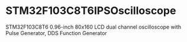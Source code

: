 # STM32F103C8T6IPSOscilloscope
STM32F103C8T6 0.96-inch 80x160 LCD dual channel oscilloscope with Pulse Generator, DDS Function Generator
